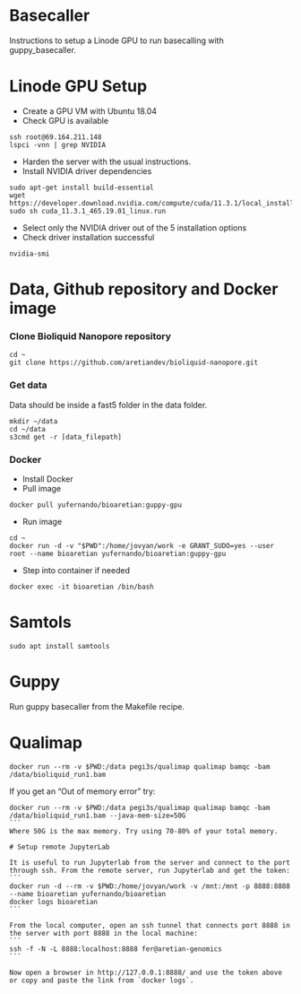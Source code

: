 # Basecaller

Instructions to setup a Linode GPU to run basecalling with guppy_basecaller.

# Linode GPU Setup

- Create a GPU VM with Ubuntu 18.04
- Check GPU is available
``` 
ssh root@69.164.211.148
lspci -vnn | grep NVIDIA
```
- Harden the server with the usual instructions.
- Install NVIDIA driver dependencies
```
sudo apt-get install build-essential
wget https://developer.download.nvidia.com/compute/cuda/11.3.1/local_installers/cuda_11.3.1_465.19.01_linux.run
sudo sh cuda_11.3.1_465.19.01_linux.run
```
- Select only the NVIDIA driver out of the 5 installation options
- Check driver installation successful
```
nvidia-smi
```

# Data, Github repository and Docker image

### Clone Bioliquid Nanopore repository
```
cd ~
git clone https://github.com/aretiandev/bioliquid-nanopore.git
```

### Get data
Data should be inside a fast5 folder in the data folder.
```
mkdir ~/data
cd ~/data
s3cmd get -r [data_filepath]
```

### Docker
- Install Docker
- Pull image
``` 
docker pull yufernando/bioaretian:guppy-gpu
```
- Run image
```
cd ~
docker run -d -v "$PWD":/home/jovyan/work -e GRANT_SUDO=yes --user root --name bioaretian yufernando/bioaretian:guppy-gpu
```

- Step into container if needed
```
docker exec -it bioaretian /bin/bash
```

# Samtols
```
sudo apt install samtools
```

# Guppy

Run guppy basecaller from the Makefile recipe.

# Qualimap
```
docker run --rm -v $PWD:/data pegi3s/qualimap qualimap bamqc -bam /data/bioliquid_run1.bam
```
If you get an “Out of memory error” try:
````
docker run --rm -v $PWD:/data pegi3s/qualimap qualimap bamqc -bam /data/bioliquid_run1.bam --java-mem-size=50G
```
Where 50G is the max memory. Try using 70-80% of your total memory.

# Setup remote JupyterLab

It is useful to run Jupyterlab from the server and connect to the port through ssh. From the remote server, run Jupyterlab and get the token:
```
docker run -d --rm -v $PWD:/home/jovyan/work -v /mnt:/mnt -p 8888:8888 --name bioaretian yufernando/bioaretian
docker logs bioaretian
```

From the local computer, open an ssh tunnel that connects port 8888 in the server with port 8888 in the local machine:
```
ssh -f -N -L 8888:localhost:8888 fer@aretian-genomics
```

Now open a browser in http://127.0.0.1:8888/ and use the token above or copy and paste the link from `docker logs`.




